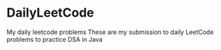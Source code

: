 # DailyLeetCode
My daily leetcode problems
These are my submission to daily LeetCode problems to practice DSA in Java
